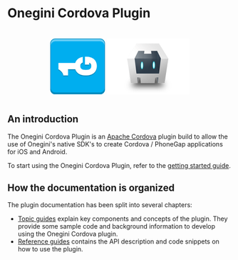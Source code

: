 # Onegini Cordova Plugin

<div style="text-align:center; margin:40px" class="image logo">
    <img height="125" src="images/logo.png" alt=""/>
    <img height="125" src="images/cordova-logo.png" alt=""/>
</div>

## An introduction

The Onegini Cordova Plugin is an [Apache Cordova](https://cordova.apache.org/) plugin build
to allow the use of Onegini's native SDK's to create Cordova / PhoneGap applications for iOS and Android.

To start using the Onegini Cordova Plugin, refer to the [getting started guide](topics/getting-started.md).

## How the documentation is organized

The plugin documentation has been split into several chapters:
- [Topic guides](topics/introduction.md) explain key components and concepts of the plugin. They provide some sample code and background information to develop using the Onegini Cordova plugin.
- [Reference guides](reference/introduction.md) contains the API description and code snippets on how to use the plugin.
